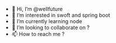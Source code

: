 - 👋 Hi, I’m @wellfuture
- 👀 I’m interested in swoft and spring boot 
- 🌱 I’m currently learning node
- 💞️ I’m looking to collaborate on ?
- 📫 How to reach me ?

<!---
wellfuture/wellfuture is a ✨ special ✨ repository because its `README.md` (this file) appears on your GitHub profile.
You can click the Preview link to take a look at your changes.
--->
